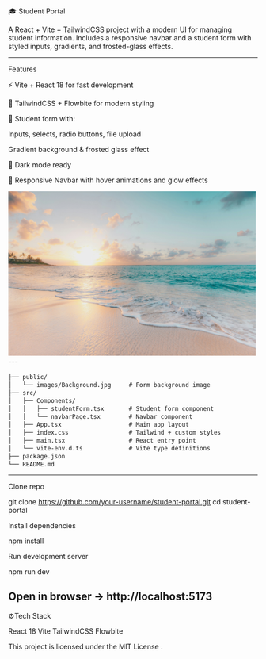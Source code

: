 🎓 Student Portal

A React + Vite + TailwindCSS project with a modern UI for managing student information.
Includes a responsive navbar and a student form with styled inputs, gradients, and frosted-glass effects.

---
Features

⚡ Vite + React 18 for fast development

🎨 TailwindCSS + Flowbite for modern styling

🧾 Student form with:

Inputs, selects, radio buttons, file upload

Gradient background & frosted glass effect

🌙 Dark mode ready

📱 Responsive Navbar with hover animations and glow effects


<img src="./public/images/Background.jpg" alt="Form Background" width="500"/>
---

```
├── public/
│   └── images/Background.jpg     # Form background image
├── src/
│   ├── Components/
│   │   ├── studentForm.tsx       # Student form component
│   │   └── navbarPage.tsx        # Navbar component
│   ├── App.tsx                   # Main app layout
│   ├── index.css                 # Tailwind + custom styles
│   ├── main.tsx                  # React entry point
│   └── vite-env.d.ts             # Vite type definitions
├── package.json
└── README.md
```

---
Clone repo

git clone https://github.com/your-username/student-portal.git
cd student-portal


Install dependencies

npm install

Run development server

npm run dev

Open in browser → http://localhost:5173
---

⚙Tech Stack

React 18
Vite
TailwindCSS
Flowbite


This project is licensed under the MIT License
.

